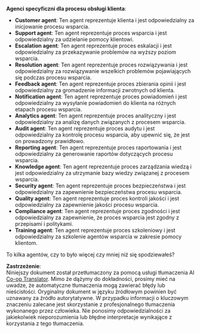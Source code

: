 <!--
CO_OP_TRANSLATOR_METADATA:
{
  "original_hash": "5be7b05ac3220c4fb91e9bd5a37a3794",
  "translation_date": "2025-07-12T11:38:24+00:00",
  "source_file": "08-multi-agent/solution/solution.md",
  "language_code": "pl"
}
-->
**Agenci specyficzni dla procesu obsługi klienta**:

- **Customer agent**: Ten agent reprezentuje klienta i jest odpowiedzialny za inicjowanie procesu wsparcia.
- **Support agent**: Ten agent reprezentuje proces wsparcia i jest odpowiedzialny za udzielanie pomocy klientowi.
- **Escalation agent**: Ten agent reprezentuje proces eskalacji i jest odpowiedzialny za przekazywanie problemów na wyższy poziom wsparcia.
- **Resolution agent**: Ten agent reprezentuje proces rozwiązywania i jest odpowiedzialny za rozwiązywanie wszelkich problemów pojawiających się podczas procesu wsparcia.
- **Feedback agent**: Ten agent reprezentuje proces zbierania opinii i jest odpowiedzialny za gromadzenie informacji zwrotnych od klienta.
- **Notification agent**: Ten agent reprezentuje proces powiadomień i jest odpowiedzialny za wysyłanie powiadomień do klienta na różnych etapach procesu wsparcia.
- **Analytics agent**: Ten agent reprezentuje proces analityczny i jest odpowiedzialny za analizę danych związanych z procesem wsparcia.
- **Audit agent**: Ten agent reprezentuje proces audytu i jest odpowiedzialny za kontrolę procesu wsparcia, aby upewnić się, że jest on prowadzony prawidłowo.
- **Reporting agent**: Ten agent reprezentuje proces raportowania i jest odpowiedzialny za generowanie raportów dotyczących procesu wsparcia.
- **Knowledge agent**: Ten agent reprezentuje proces zarządzania wiedzą i jest odpowiedzialny za utrzymanie bazy wiedzy związanej z procesem wsparcia.
- **Security agent**: Ten agent reprezentuje proces bezpieczeństwa i jest odpowiedzialny za zapewnienie bezpieczeństwa procesu wsparcia.
- **Quality agent**: Ten agent reprezentuje proces kontroli jakości i jest odpowiedzialny za zapewnienie jakości procesu wsparcia.
- **Compliance agent**: Ten agent reprezentuje proces zgodności i jest odpowiedzialny za zapewnienie, że proces wsparcia jest zgodny z przepisami i politykami.
- **Training agent**: Ten agent reprezentuje proces szkoleniowy i jest odpowiedzialny za szkolenie agentów wsparcia w zakresie pomocy klientom.

To kilka agentów, czy to było więcej czy mniej niż się spodziewałeś?

**Zastrzeżenie**:  
Niniejszy dokument został przetłumaczony za pomocą usługi tłumaczenia AI [Co-op Translator](https://github.com/Azure/co-op-translator). Mimo że dążymy do dokładności, prosimy mieć na uwadze, że automatyczne tłumaczenia mogą zawierać błędy lub nieścisłości. Oryginalny dokument w języku źródłowym powinien być uznawany za źródło autorytatywne. W przypadku informacji o kluczowym znaczeniu zalecane jest skorzystanie z profesjonalnego tłumaczenia wykonanego przez człowieka. Nie ponosimy odpowiedzialności za jakiekolwiek nieporozumienia lub błędne interpretacje wynikające z korzystania z tego tłumaczenia.